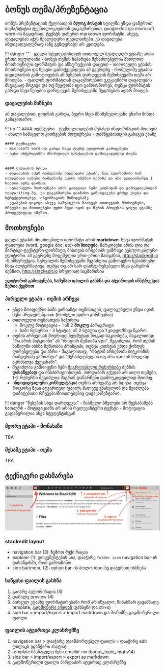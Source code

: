 # ბონუს თემა/პრეზენტაცია
ბონუს პრეზენტაციის ქულისთვის **ბლოგ პოსტის** სტილში უნდა დაწეროთ თემა/სტატია ტექნოლოგიებთან დაკავშირებით. google doc და microsoft word-ის მაგივრად, ტექსტს დაწერთ markdown ფორმატში. ასევე, დავალებას აქვს შუალედური დედლაინები. ეს დავალება ინდივიდუალურად (ანუ გუნდურად) არ კეთდება. 

!!! danger ""
	- ყველა სტუდენტისთვის თითოეულ შუალედურ ეტაპზე არის ერთი დედლაინი
	- ბონუს თემის ჩაბარება შესაძლებელია მხოლოდ მოთხოვნილი ფორმატის და ინსტრუქციის დაცვით
	- თითოეული ეტაპის მოთხოვნები და წესები გამოქვეყნდება ამ გვერდზე
	- რომელიმე ეტაპის დედლაინის გამოტოვების ან წესების დარღვევის შემთხვევაში თემა არ მიიღება. 
	- ფაილის ფორმატთან დაკავშირებით  უკუკავშირი დავალების მსგავსად მოგივა და თუ შეცდომა იყო გამოასწორებ, თუმცა ფორმატის გარდა სხვა წესების დარღვევის შემთხვევაში შეფასებას აღარ მიიღებ. 

### დავალების მიზნები
ამ დავალებით, ცოდნის გარდა, ბევრი სხვა მნიშვნელოვანი უნარი მინდა განავითარო:

!!! tip ""
	#### თემატური
	- ტექნოლოგიების შესახებ ინფორმაციის მოძიება
	- ახალი სამსჯელო კითხვების მოფიქრება
	- დამწყებისთვის გასაგებ ენაზე 
	
	#### ტექნიკური 
	- microsoft word-ის გარდა სხვა ტექსტ ედიტორის გამოყენება
	- უცხო ინტერფეისში პრიმიტიული ფუნქციების დამოუკიდებლად პოვნა
	
	
	#### მუშაობის სტილი
	- დავალებას აქვს რამდენიმე შუალედური ეტაპი, რაც გულისხმობს რომ იძულებული იქნები რამდენიმე კვირა იმუშაო თემაზე და არა დედლაინამდე 1 საათით ადრე დაიწყო. 
	- სტილისტური მოთხოვნები არის გათვლილი ჩემი ცოდნიდან და გამოცდილებიდან copywriting-ზე. ეს დაგეხმარება დაინახო განსხვავება გრძელ ესესა და სტრუქტურირებულ, ინფორმაციის მიწოდებაზე 
	- ეტაპების დაყოფა ასევე საშუალებას მაძლევს თითოეულის მოთხოვნები, რჩევები და მითითებები უფრო მეტი იყოს და წერის პროცესის ყოველ ეტაპზე პროდუქტიულად იმუშაო. 


## მოთხოვნები
ყველა ეტაპის მოთხოვნილი ფორმატი არის **markdown**. სხვა ფორმატის ფაილები (word, google doc, etc) **არ მიიღება**. მარკდაუნი არის ღია და მარტივი ტექსტური ფორმატი, მისთვის არსებობს უამრავი ვებ/ლოკალური ედიტორი. ამ გვერდზე მოცემულია ერთ-ერთი მათგანის, <http://stackedit.io> -ს ინსტრუქცია. სურვილის შემთხვევაში შეგიძლია გამოიყენო ნებისმიერი სხვა ალტერნატივა, თუმცა თუ არ ხარ დაინტერესებული სხვა გარემოს ძებნით, <http://stackedit.io> სრულიად საკმარისია 


**ედიტორის გამოყენება, სამუშაო ფაილის გახსნა და ატვირთვის ინსტრუქცია წერია ქვემოთ**

### პირველი ეტაპი - თემის არჩევა
- უნდა მოიფიქრო სამი ვარიანტი თემისთვის, დალაგებული უნდა იყოს შენი პრეფერენციით (რომელი უფრო გირჩევნია)
- თითოეული თემისთვის საჭიროა
	- მოკლე მოტივაცია - 1 ან 2 **მოკლე** პარაგრაფი
	- სამი რესურსი - 3 სტატია, ან 2 სტატია და 1 ვიდეო/სხვა წყარო
- თემის არჩევისას მოერიდე ზედმეტად ზოგად საკითხებს, მაგალითად "რა არის ბიტკოინი" ან "როგორ მუშაობს vpn". შეგიძლია, რომ თემის ნაწილში ახსნა მუშაობის პრინციპი, თუმცა კითხვას უნდა ქონდეს ღირებულება და აზრი - მაგალითად, "რატომ არსებობს ბიტკოინის რამდენიმე ვარიანტი" და "შესაძლებელია თუ არა vpn-ის სრულად აკრძალვა ქვეყანაში". 
- შეგიძლია გამოიყენო ჩემი [შეგროვებული რესურსები](https://freeuni-digital-technologies-archive.github.io/21f/info/bonus_topics.html) ძებნის **დასაწყებად** და ინსპირაციისთვის. პირდაპირ აქედან არ აიღო თემები, 1-2 რესურსი შეგიძლია მაგრამ დანარჩენი დამოუკიდებლად მოიძიე.
- **ინდივიდუალური კონსულტაცია** თემის არჩევაზე არ ხდება. თუმცა როგორც წესი ატვირთულ ფაილს მალევე ვნახულობ და შეიძლება დამატებითი რჩევები/მითითებებიც დავაკომენტარო.

!!! danger "წესების სხვა დარღვევა:"
	- ჩასმული ბმულები არ შეესაბამება სათაურს
	- მოტივაციაში არ არის რელევანტური ტექსტი
	- მოტივაცია გადაწერილია სხვა სტუდენტისგან

### მეორე ეტაპი - მონახაზი
TBA

### მესამე ეტაპი - თემა
TBA


## ტექნიკური დახმარება

![](files/bonus_stackedit.png)
### stackedit layout
- navigation bar (3): ზემოთ მუქი რაცაა 
- explorer (1): დოკუმენტების სია, დააჭირე `folder icon`  navigation bar-ის დასაწყისში, რომ გამოაჩინო
- side bar/menu (2):  option bar-ის ბოლო icon-ზე დაჭერით იხსნება


### საწყისი ფაილის გახსნა
1. გაიარე ავტორიზაცია (5)
2. დამალე preview (4)
3. პირველ ეტაპზე ფორმატირებაში რომ არ იწვალო, წინასწარ გავამზადე template, [გადმოწერე აქედან](https://github.com/freeuni-digital-technologies/freeuni-digital-technologies.github.io/raw/main/content/files/bonus_topic_template.md) (გახსენი და ctr+s)
4. side bar > import/export > import markdown და მონიშნე გადმოწერილი ფაილი


### ფაილის ატვირთვა კლასრუმზე
1. navigation bar > დააჭირე დაიმპორტებულ ფაილს > დააჭირე edit ღილაკს (ფანქარი ახატია)
2. template ჩაანაცვლე შენი emailid-ით (bonus_topic_imghv14)
3. side bar > import/export > export as markdown
4. გადმოწერილი ფაილი პირდაპირ ატვირთე კლასრუმზე